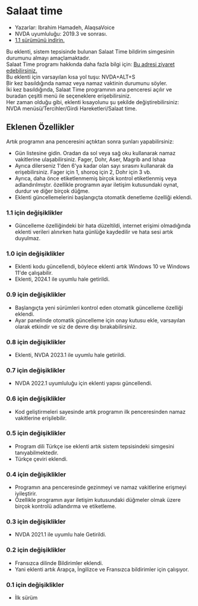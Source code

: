 # Salaat time #

*	Yazarlar: Ibrahim Hamadeh, AlaqsaVoice  
*	NVDA uyumluluğu: 2019.3 ve sonrası.
*	[1.1 sürümünü indirin.][1]  

Bu eklenti, sistem tepsisinde bulunan Salaat Time bildirim simgesinin durumunu almayı amaçlamaktadır.  
Salaat Time programı hakkında daha fazla bilgi için: [Bu adresi ziyaret edebilirsiniz.][2]  
Bu eklenti için varsayılan kısa yol tuşu: NVDA+ALT+S  
Bir kez basıldığında namaz veya namaz vaktinin durumunu söyler.  
İki kez basıldığında, Salaat Time programının ana penceresi açılır ve buradan çeşitli menü ile seçeneklere erişebilirsiniz.  
Her zaman olduğu gibi, eklenti kısayolunu şu şekilde değiştirebilirsiniz:  
NVDA menüsü/Tercihler/Girdi Hareketleri/Salaat time.  

## Eklenen Özellikler ##

Artık programın ana penceresini açtıktan sonra şunları yapabilirsiniz:  
*	Gün listesine gidin. Oradan da sol veya sağ oku kullanarak namaz vakitlerine ulaşabilirsiniz.
Fager, Dohr, Aser, Magrib and Ishaa
*	Ayrıca dilerseniz 1'den 6'ya kadar olan sayı sırasını kullanarak da erişebilirsiniz.
Fager için 1, shoroq için 2, Dohr için 3 vb.
*	Ayrıca, daha önce etiketlenmemiş birçok kontrol etiketlenmiş veya adlandırılmıştır.
özellikle programın ayar iletişim kutusundaki oynat, durdur ve diğer birçok düğme.  
 *	Eklenti güncellemelerini başlangıçta otomatik denetleme özelliği eklendi.

### 1.1 için değişiklikler ###

*	Güncelleme özelliğindeki bir hata düzeltildi, internet erişimi olmadığında eklenti verileri alınırken hata günlüğe kaydedilir ve hata sesi artık duyulmaz.

### 1.0 için değişiklikler ###

*	Eklenti kodu güncellendi, böylece eklenti artık Windows 10 ve Windows 11'de çalışabilir.
*	Eklenti, 2024.1 ile uyumlu hale getirildi.

### 0.9 için değişiklikler ###

*	Başlangıçta yeni sürümleri kontrol eden otomatik güncelleme özelliği eklendi.
*	Ayar panelinde otomatik güncelleme için onay kutusu ekle, varsayılan olarak etkindir ve siz de devre dışı bırakabilirsiniz.

### 0.8 için değişiklikler ###

*	Eklenti, NVDA 2023.1 ile uyumlu hale getirildi.

### 0.7 için değişiklikler ###

*	NVDA 2022.1 uyumluluğu için eklenti yapısı güncellendi.

### 0.6 için değişiklikler ###

*	Kod geliştirmeleri sayesinde artık programın ilk penceresinden namaz vakitlerine erişilebilir.

### 0.5 için değişiklikler ###

*	Program dili Türkçe ise eklenti artık sistem tepsisindeki simgesini tanıyabilmektedir.  
*	Türkçe çeviri eklendi.

### 0.4 için değişiklikler ###

*	Programın ana penceresinde gezinmeyi ve namaz vakitlerine erişmeyi iyileştirir.  
*	Özellikle programın ayar iletişim kutusundaki düğmeler olmak üzere birçok kontrolü adlandırma ve etiketleme.  

### 0.3 için değişiklikler ###

*	NVDA 2021.1 ile uyumlu hale Getirildi.  

### 0.2 için değişiklikler ###

*	Fransızca dilinde Bildirimler eklendi.  
*	Yani eklenti artık Arapça, İngilizce ve Fransızca bildirimler için çalışıyor.  

### 0.1 için değişiklikler ###

*	İlk sürüm  

[1]: https://github.com/ibrahim-s/salaatTime/releases/download/v1.1/salaatTime-1.1.nvda-addon

[2]: https://www.salaattime.com/salaat-time/